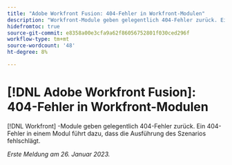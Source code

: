 ```yaml
---
title: "Adobe Workfront Fusion: 404-Fehler in Workfront-Modulen"
description: "Workfront-Module geben gelegentlich 404-Fehler zurück. Ein 404-Fehler in einem Modul führt dazu, dass die Ausführung des Szenarios fehlschlägt."
hidefromtoc: true
source-git-commit: e8358a00e3cfa9a62f86056752801f030ced296f
workflow-type: tm+mt
source-wordcount: '48'
ht-degree: 8%

---
```



# [!DNL Adobe Workfront Fusion]: 404-Fehler in Workfront-Modulen

[!DNL Workfront] -Module geben gelegentlich 404-Fehler zurück. Ein 404-Fehler in einem Modul führt dazu, dass die Ausführung des Szenarios fehlschlägt.

_Erste Meldung am 26. Januar 2023._

